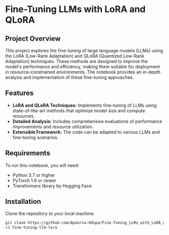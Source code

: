 # Fine-Tuning LLMs with LoRA and QLoRA

## Project Overview
This project explores the fine-tuning of large language models (LLMs) using the LoRA (Low-Rank Adaptation) and QLoRA (Quantized Low-Rank Adaptation) techniques. These methods are designed to improve the model's performance and efficiency, making them suitable for deployment in resource-constrained environments. The notebook provides an in-depth analysis and implementation of these fine-tuning approaches.

## Features
- **LoRA and QLoRA Techniques:** Implements fine-tuning of LLMs using state-of-the-art methods that optimize model size and compute resources.
- **Detailed Analysis:** Includes comprehensive evaluations of performance improvements and resource utilization.
- **Extensible Framework:** The code can be adapted to various LLMs and fine-tuning scenarios.

## Requirements
To run this notebook, you will need:
- Python 3.7 or higher
- PyTorch 1.8 or newer
- Transformers library by Hugging Face

## Installation
Clone the repository to your local machine:
```bash
git clone https://github.com/Apoorva-Udupa/Fine-Tuning_LLMs_with_LoRA_and_QLoRA.git
cd fine-tuning-llm-lora
```

